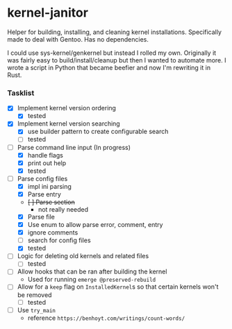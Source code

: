 # kernel-janitor
Helper for building, installing, and cleaning kernel installations. Specifically made to deal with Gentoo. 
Has no dependencies.

I could use sys-kernel/genkernel but instead I rolled my own. Originally it was fairly easy to build/install/cleanup but then I wanted
to automate more. I wrote a script in Python that became beefier and now I'm rewriting it in Rust.

### Tasklist
* [x] Implement kernel version ordering
    - [x] tested
* [x] Implement kernel version searching
    - [x] use builder pattern to create configurable search
    - [ ] tested
* [ ] Parse command line input (In progress)
    - [x] handle flags
    - [x] print out help
    - [x] tested
* [ ] Parse config files
    - [x] impl ini parsing
    - [x] Parse entry
    - ~~[ ] Parse section~~
        - not really needed
    - [x] Parse file
    - [x] Use enum to allow parse error, comment, entry
    - [x] ignore comments
    - [ ] search for config files
    - [x] tested
* [ ] Logic for deleting old kernels and related files
    - [ ] tested
* [ ] Allow hooks that can be ran after building the kernel
    - Used for running `emerge @preserved-rebuild`
* [ ] Allow for a `keep` flag on `InstalledKernel`s so that certain kernels won't be removed
    - [ ] tested
* [ ] Use `try_main`
    - reference `https://benhoyt.com/writings/count-words/`